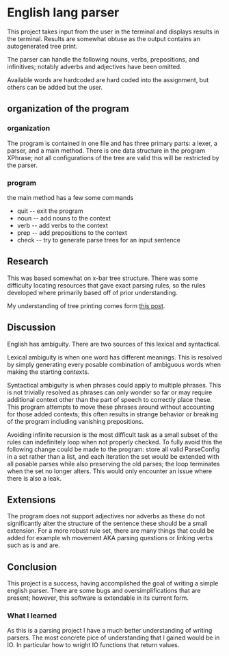 # English lang parser

This project takes input from the user in the terminal and displays results in the terminal. Results are somewhat obtuse as the output contains an autogenerated tree print.

The parser can handle the following nouns, verbs, prepositions, and infinitives; notably adverbs and adjectives have been omitted.

Available words are hardcoded are hard coded into the assignment, but others can be added but the user.

## organization of the program

### organization
The program is contained in one file and has three primary parts: a lexer, a parser, and a main method.
There is one data structure in the program XPhrase; not all configurations of the tree are valid this will be restricted by the parser.

### program
the main method has a few some commands
- quit  -- exit the program
- noun  -- add nouns to the context
- verb  -- add verbs to the context
- prep  -- add prepositions to the context
- check -- try to generate parse trees for an input sentence

## Research
This was based somewhat on x-bar tree structure. There was some difficulty locating resources that gave exact parsing rules, so the rules developed where primarily based off of prior understanding.

My understanding of tree printing comes form [this post](https://stackoverflow.com/questions/54062288/haskell-trees-how-to-get-binary-tree-with-leaf-as-any-type).

## Discussion
English has ambiguity. There are two sources of this lexical and syntactical.

Lexical ambiguity is when one word has different meanings. This is resolved by simply generating every posable combination of ambiguous words when making the starting contexts.

Syntactical ambiguity is when phrases could apply to multiple phrases. This is not trivially resolved as phrases can only wonder so far or may require additional context other than the part of speech to correctly place these. This program attempts to move these phrases around without accounting for those added contexts; this often results in strange behavior or breaking of the program including vanishing prepositions.

Avoiding infinite recursion is the most difficult task as a small subset of the rules can indefinitely loop when not properly checked. To fully avoid this the following change could be made to the program: store all valid ParseConfig in a set rather than a list, and each iteration the set would be extended with all posable parses while also preserving the old parses; the loop terminates when the set no longer alters. This would only encounter an issue where there is also a leak.

## Extensions
The program does not support adjectives nor adverbs as these do not significantly alter the structure of the sentence these should be a small extension.
For a more robust rule set, there are many things that could be added for example wh movement AKA parsing questions or linking verbs such as is and are.

## Conclusion
This project is a success, having accomplished the goal of writing a simple english parser. There are some bugs and oversimplifications that are present; however, this software is extendable in its current form.

### What I learned
As this is a parsing project I have a much better understanding of writing parsers. The most concrete pice of understanding that I gained would be in IO. In particular how to wright IO functions that return values.
